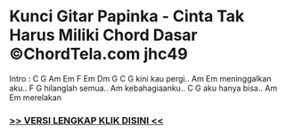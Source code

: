 
 # Kunci Gitar Papinka - Cinta Tak Harus Miliki Chord Dasar ©ChordTela.com jhc49


Intro : C G Am Em F Em Dm G C G kini kau pergi.. Am Em meninggalkan aku.. F G hilanglah semua.. Am kebahagiaanku.. C G aku hanya bisa.. Am Em merelakan

###  <a href="https://shortlighzx.web.app?sq=Kunci Gitar Papinka - Cinta Tak Harus Miliki Chord Dasar ©ChordTela.com"> >> VERSI LENGKAP KLIK DISINI << </a>
